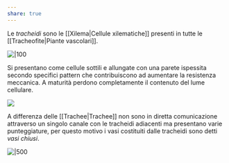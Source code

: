 ```yaml
---
share: true
---
```

Le *tracheidi* sono le [[Xilema|Cellule xilematiche]] presenti in tutte le [[Tracheofite|Piante vascolari]].

![|100](058c6843732cb6b7d690428a5f7c782e_MD5%201.png)

Si presentano come cellule sottili e allungate con una parete ispessita secondo specifici pattern che contribuiscono ad aumentare la resistenza meccanica.
A maturità perdono completamente il contenuto del lume cellulare.

![](3619db10e4d0c42aa020fdc3ba801924_MD5%201.png)

A differenza delle [[Trachee|Trachee]] non sono in diretta comunicazione attraverso un singolo canale con le tracheidi adiacenti ma presentano varie punteggiature, per questo motivo i vasi costituiti dalle tracheidi sono detti *vasi chiusi*.

![|500](468389f471ad842ae78a843e353fbb30_MD5%201.png)